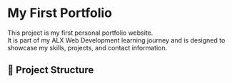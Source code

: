 # My First Portfolio

This project is my first personal portfolio website.  
It is part of my ALX Web Development learning journey and is designed to showcase my skills, projects, and contact information.

## 📁 Project Structure


